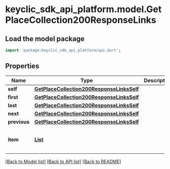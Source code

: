 # keyclic_sdk_api_platform.model.GetPlaceCollection200ResponseLinks

## Load the model package
```dart
import 'package:keyclic_sdk_api_platform/api.dart';
```

## Properties
Name | Type | Description | Notes
------------ | ------------- | ------------- | -------------
**self** | [**GetPlaceCollection200ResponseLinksSelf**](GetPlaceCollection200ResponseLinksSelf.md) |  | [optional] 
**first** | [**GetPlaceCollection200ResponseLinksSelf**](GetPlaceCollection200ResponseLinksSelf.md) |  | [optional] 
**last** | [**GetPlaceCollection200ResponseLinksSelf**](GetPlaceCollection200ResponseLinksSelf.md) |  | [optional] 
**next** | [**GetPlaceCollection200ResponseLinksSelf**](GetPlaceCollection200ResponseLinksSelf.md) |  | [optional] 
**previous** | [**GetPlaceCollection200ResponseLinksSelf**](GetPlaceCollection200ResponseLinksSelf.md) |  | [optional] 
**item** | [**List<GetPlaceCollection200ResponseLinksSelf>**](GetPlaceCollection200ResponseLinksSelf.md) |  | [optional] [default to const []]

[[Back to Model list]](../README.md#documentation-for-models) [[Back to API list]](../README.md#documentation-for-api-endpoints) [[Back to README]](../README.md)


